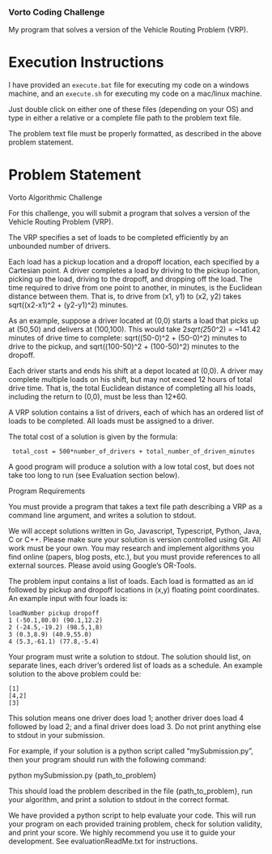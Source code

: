 ### Vorto Coding Challenge
My program that solves a version of the Vehicle Routing Problem (VRP).

# Execution Instructions

I have provided an `execute.bat` file for executing my code on a windows machine, and an `execute.sh` for executing my code on a mac/linux machine.

Just double click on either one of these files (depending on your OS) and type in either a relative or a complete file path to the problem text file.

The problem text file must be properly formatted, as described in the above problem statement.


# Problem Statement
Vorto Algorithmic Challenge

For this challenge, you will submit a program that solves a version of the Vehicle Routing Problem (VRP). 

The VRP specifies a set of loads to be completed efficiently by an unbounded number of drivers.

Each load has a pickup location and a dropoff location, each specified by a Cartesian point. A driver completes a load by driving to the pickup location, picking up the load, driving to the dropoff, and dropping off the load. The time required to drive from one point to another, in minutes, is the Euclidean distance between them. That is, to drive from (x1, y1) to (x2, y2) takes sqrt((x2-x1)^2 + (y2-y1)^2) minutes.

As an example, suppose a driver located at (0,0) starts a load that picks up at (50,50) and delivers at (100,100). This would take 2*sqrt(2*50^2) = ~141.42 minutes of drive time to complete: sqrt((50-0)^2 + (50-0)^2) minutes to drive to the pickup, and sqrt((100-50)^2 + (100-50)^2) minutes to the dropoff.

Each driver starts and ends his shift at a depot located at (0,0). A driver may complete multiple loads on his shift, but may not exceed 12 hours of total drive time. That is, the total Euclidean distance of completing all his loads, including the return to (0,0), must be less than 12*60.

A VRP solution contains a list of drivers, each of which has an ordered list of loads to be completed. All loads must be assigned to a driver.

The total cost of a solution is given by the formula:

	 total_cost = 500*number_of_drivers + total_number_of_driven_minutes 

A good program will produce a solution with a low total cost, but does not take too long to run (see Evaluation section below).

Program Requirements

You must provide a program that takes a text file path describing a VRP as a command line argument, and writes a solution to stdout. 

We will accept solutions written in Go, Javascript, Typescript, Python, Java, C or C++. Please make sure your solution is version controlled using Git. All work must be your own. You may research and implement algorithms you find online (papers, blog posts, etc.), but you must provide references to all external sources. Please avoid using Google’s OR-Tools.

The problem input contains a list of loads. Each load is formatted as an id followed by pickup and dropoff locations in (x,y) floating point coordinates. An example input with four loads is:
```
loadNumber pickup dropoff
1 (-50.1,80.0) (90.1,12.2)
2 (-24.5,-19.2) (98.5,1,8)
3 (0.3,8.9) (40.9,55.0)
4 (5.3,-61.1) (77.8,-5.4)
```

Your program must write a solution to stdout. The solution should list, on separate lines, each driver’s ordered list of loads as a schedule. An example solution to the above problem could be:
```
[1]
[4,2]
[3]
```
This solution means one driver does load 1; another driver does load 4 followed by load 2; and a final driver does load 3. Do not print anything else to stdout in your submission.

For example, if your solution is a python script called “mySubmission.py”, then your program should run with the following command:

python mySubmission.py {path_to_problem}

This should load the problem described in the file {path_to_problem}, run your algorithm, and print a solution to stdout in the correct format.

We have provided a python script to help evaluate your code. This will run your program on each provided training problem, check for solution validity, and print your score. We highly recommend you use it to guide your development. See evaluationReadMe.txt for instructions. 
